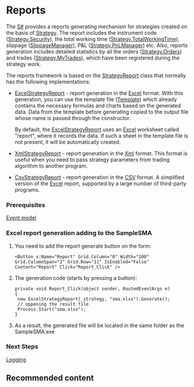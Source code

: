 # Reports

The [S\#](StockSharpAbout.md) provides a reports generating mechanism for strategies created on the basis of [Strategy](xref:StockSharp.Algo.Strategies.Strategy). The report includes the instrument code ([Strategy.Security](xref:StockSharp.Algo.Strategies.Strategy.Security)), the total working time ([Strategy.TotalWorkingTime](xref:StockSharp.Algo.Strategies.Strategy.TotalWorkingTime)), slippage ([SlippageManager](xref:StockSharp.Algo.Connector.SlippageManager)), P&L ([Strategy.PnLManager](xref:StockSharp.Algo.Strategies.Strategy.PnLManager)) etc. Also, reports generation includes detailed statistics by all the orders ([Strategy.Orders](xref:StockSharp.Algo.Strategies.Strategy.Orders)) and trades ([Strategy.MyTrades](xref:StockSharp.Algo.Strategies.Strategy.MyTrades)), which have been registered during the strategy work. 

The reports framework is based on the [StrategyReport](xref:StockSharp.Algo.Strategies.Reporting.StrategyReport) class that normally has the following implementations: 

- [ExcelStrategyReport](xref:StockSharp.Algo.Strategies.Reporting.ExcelStrategyReport) \- report generation in the [Excel](https://en.wikipedia.org/wiki/Excel) format. With this generation, you can use the template file ([Template](xref:StockSharp.Algo.Strategies.Reporting.ExcelStrategyReport.Template)) which already contains the necessary formulas and charts based on the generated data. Data from the template before generating copied to the output file whose name is passed through the constructor. 

  By default, the [ExcelStrategyReport](xref:StockSharp.Algo.Strategies.Reporting.ExcelStrategyReport) uses an [Excel](https://en.wikipedia.org/wiki/Excel) worksheet called "report", where it records the data. If such a sheet in the template file is not present, it will be automatically created. 
- [XmlStrategyReport](xref:StockSharp.Algo.Strategies.Reporting.XmlStrategyReport) \- report generation in the [Xml](https://en.wikipedia.org/wiki/XML) format. This format is useful when you need to pass strategy parameters from trading algorithm to another program. 
- [CsvStrategyReport](xref:StockSharp.Algo.Strategies.Reporting.CsvStrategyReport) \- report generation in the [CSV](https://en.wikipedia.org/wiki/CSV) format. A simplified version of the [Excel](https://en.wikipedia.org/wiki/Excel) report, supported by a large number of third\-party programs. 

### Prerequisites

[Event model](StrategyAction.md)

### Excel report generation adding to the SampleSMA

1. You need to add the report generate button on the form:

   ```none
   <Button x:Name="Report" Grid.Column="0" Width="100" Grid.ColumnSpan="2" Grid.Row="11" IsEnabled="False" Content="Report" Click="Report_Click" />
   ```
2. The generation code (starts by pressing a button):

   ```none
   private void Report_Click(object sender, RoutedEventArgs e)
   {
   	new ExcelStrategyReport(_strategy, "sma.xlsx").Generate();
   	// oppening the result file
   	Process.Start("sma.xlsx");
   }
   ```
3. As a result, the generated file will be located in the same folder as the SampleSMA.exe 

### Next Steps

[Logging](Logging.md)

## Recommended content
